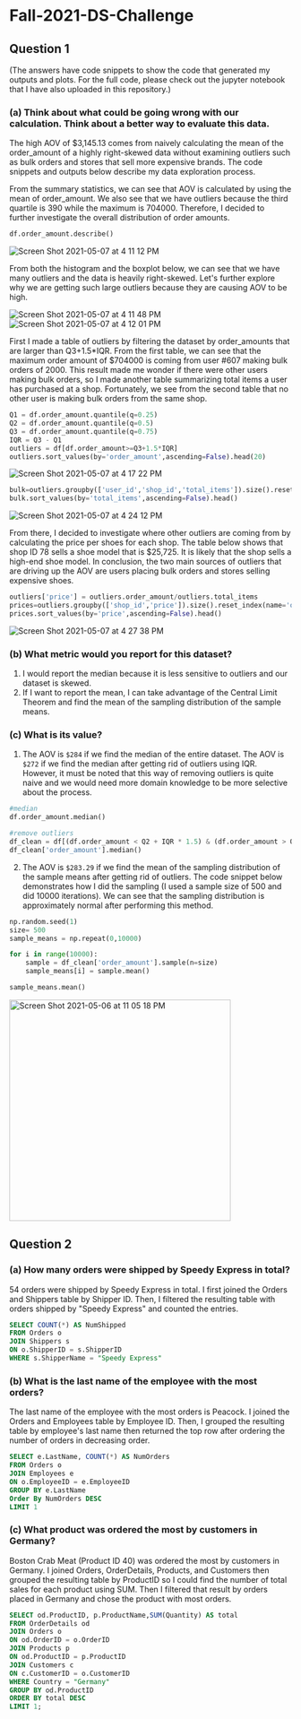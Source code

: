 # Fall-2021-DS-Challenge

## Question 1
(The answers have code snippets to show the code that generated my outputs and plots. For the full code, 
please check out the jupyter notebook that I have also uploaded in this repository.)

### (a) Think about what could be going wrong with our calculation. Think about a better way to evaluate this data. 

The high AOV of \$3,145.13 comes from naively calculating the mean of the order_amount of a highly right-skewed data without examining outliers such as bulk orders and stores that sell more expensive brands. The code snippets and outputs below describe my data exploration process.

From the summary statistics, we can see that AOV is calculated by using the mean of order_amount. We also see that we have outliers because the third quartile is 390 while the maximum is 704000. Therefore, I decided to further investigate the overall distribution of order amounts.
```python
df.order_amount.describe()
```
![Screen Shot 2021-05-07 at 4 11 12 PM](https://user-images.githubusercontent.com/54642556/117516780-dae9d700-af4e-11eb-9f65-61d3601d5e0c.png)

From both the histogram and the boxplot below, we can see that we have many outliers and the data is heavily right-skewed. Let's further explore why we are getting such large outliers because they are causing AOV to be high.

![Screen Shot 2021-05-07 at 4 11 48 PM](https://user-images.githubusercontent.com/54642556/117516797-f05f0100-af4e-11eb-97f0-de24d1ac0956.png)
![Screen Shot 2021-05-07 at 4 12 01 PM](https://user-images.githubusercontent.com/54642556/117516803-f7860f00-af4e-11eb-8447-e11e66fe3ecb.png)

First I made a table of outliers by filtering the dataset by order_amounts that are larger than Q3+1.5*IQR. From the first table, we can see that the maximum order amount of $704000 is coming from user #607 making bulk orders of 2000. This result made me wonder if there were other users making bulk orders, so I made another table summarizing total items a user has purchased at a shop. Fortunately, we see from the second table that no other user is making bulk orders from the same shop. 
```python
Q1 = df.order_amount.quantile(q=0.25)
Q2 = df.order_amount.quantile(q=0.5)
Q3 = df.order_amount.quantile(q=0.75)
IQR = Q3 - Q1
outliers = df[df.order_amount>=Q3+1.5*IQR]
outliers.sort_values(by='order_amount',ascending=False).head(20)
```
![Screen Shot 2021-05-07 at 4 17 22 PM](https://user-images.githubusercontent.com/54642556/117517072-b6422f00-af4f-11eb-8b72-cb8ec6eca74d.png)

```python
bulk=outliers.groupby(['user_id','shop_id','total_items']).size().reset_index(name='order_count')
bulk.sort_values(by='total_items',ascending=False).head()
```
![Screen Shot 2021-05-07 at 4 24 12 PM](https://user-images.githubusercontent.com/54642556/117517360-aa0aa180-af50-11eb-8319-f5a4eee5476a.png)

From there, I decided to investigate where other outliers are coming from by calculating the price per shoes for each shop. The table below shows that shop ID 78 sells a shoe model that is \$25,725. It is likely that the shop sells a high-end shoe model. In conclusion, the two main sources of outliers that are driving up the AOV are users placing bulk orders and stores selling expensive shoes. 

```python
outliers['price'] = outliers.order_amount/outliers.total_items
prices=outliers.groupby(['shop_id','price']).size().reset_index(name='order_count')
prices.sort_values(by='price',ascending=False).head()
```
![Screen Shot 2021-05-07 at 4 27 38 PM](https://user-images.githubusercontent.com/54642556/117517539-256c5300-af51-11eb-8995-0633cc5bed25.png)





### (b) What metric would you report for this dataset?

1. I would report the median because it is less sensitive to outliers and our dataset is skewed.
2. If I want to report the mean, I can take advantage of the Central Limit Theorem and find the mean of the sampling distribution of the sample means.

### (c) What is its value?

1. The AOV is `$284` if we find the median of the entire dataset. The AOV is `$272` if we find the median after getting rid of outliers using IQR. However, it must be noted that this way of removing outliers is quite naive and we would need more domain knowledge to be more selective about the process. 
```python
#median
df.order_amount.median()

#remove outliers
df_clean = df[(df.order_amount < Q2 + IQR * 1.5) & (df.order_amount > Q2 - IQR * 1.5)]
df_clean['order_amount'].median()
```
2. The AOV is `$283.29` if we find the mean of the sampling distribution of the sample means after getting rid of outliers. The code snippet below demonstrates how I did the sampling (I used a sample size of 500 and did 10000 iterations). We can see that the sampling distribution is approximately normal after performing this method.
```python
np.random.seed(1)
size= 500
sample_means = np.repeat(0,10000)

for i in range(10000):
    sample = df_clean['order_amount'].sample(n=size)
    sample_means[i] = sample.mean()

sample_means.mean()
```
<img width="395" alt="Screen Shot 2021-05-06 at 11 05 18 PM" src="https://user-images.githubusercontent.com/54642556/117404858-88ada500-aebf-11eb-8aa0-892c03e14d43.png">



## Question 2

### (a) How many orders were shipped by Speedy Express in total?

54 orders were shipped by Speedy Express in total. I first joined the Orders and Shippers table by Shipper ID.
Then, I filtered the resulting table with orders shipped by "Speedy Express" and counted the entries. 

```sql
SELECT COUNT(*) AS NumShipped
FROM Orders o 
JOIN Shippers s
ON o.ShipperID = s.ShipperID
WHERE s.ShipperName = "Speedy Express"
```

### (b) What is the last name of the employee with the most orders?

The last name of the employee with the most orders is Peacock. I joined the Orders and Employees table by Employee ID.
Then, I grouped the resulting table by employee's last name then returned the top row after ordering the number of orders
in decreasing order. 

```sql
SELECT e.LastName, COUNT(*) AS NumOrders
FROM Orders o 
JOIN Employees e
ON o.EmployeeID = e.EmployeeID
GROUP BY e.LastName
Order By NumOrders DESC
LIMIT 1
```

### (c) What product was ordered the most by customers in Germany?

Boston Crab Meat (Product ID 40) was ordered the most by customers in Germany.
I joined Orders, OrderDetails, Products, and Customers then grouped the resulting 
table by ProductID so I could find the number of total sales for each product using SUM.
Then I filtered that result by orders placed in Germany and chose the product with 
most orders.

```sql
SELECT od.ProductID, p.ProductName,SUM(Quantity) AS total
FROM OrderDetails od
JOIN Orders o 
ON od.OrderID = o.OrderID
JOIN Products p 
ON od.ProductID = p.ProductID
JOIN Customers c
ON c.CustomerID = o.CustomerID
WHERE Country = "Germany" 
GROUP BY od.ProductID
ORDER BY total DESC
LIMIT 1;
```
